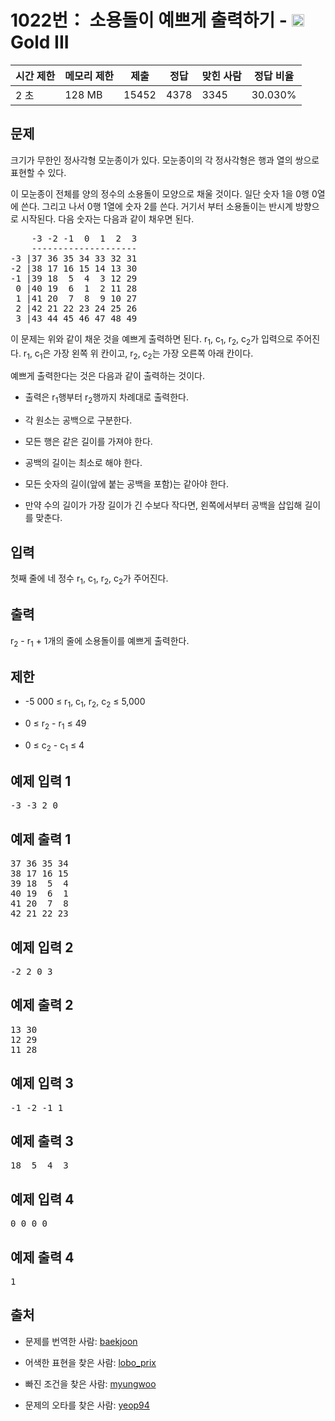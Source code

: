 # 1022번： 소용돌이 예쁘게 출력하기 - <img src="https://static.solved.ac/tier_small/13.svg" style="height:20px" /> Gold III



| 시간 제한 | 메모리 제한 | 제출 | 정답 | 맞힌 사람 | 정답 비율 |
| --- | --- | --- | --- | --- | --- |
| 2 초 | 128 MB | 15452 | 4378 | 3345 | 30.030% |
## 문제

크기가 무한인 정사각형 모눈종이가 있다. 모눈종이의 각 정사각형은 행과 열의 쌍으로 표현할 수 있다.

이 모눈종이 전체를 양의 정수의 소용돌이 모양으로 채울 것이다. 일단 숫자 1을 0행 0열에 쓴다. 그리고 나서 0행 1열에 숫자 2를 쓴다. 거기서 부터 소용돌이는 반시계 방향으로 시작된다. 다음 숫자는 다음과 같이 채우면 된다.

<pre>    -3 -2 -1  0  1  2  3
    --------------------
-3 |37 36 35 34 33 32 31
-2 |38 17 16 15 14 13 30
-1 |39 18  5  4  3 12 29
 0 |40 19  6  1  2 11 28
 1 |41 20  7  8  9 10 27
 2 |42 21 22 23 24 25 26
 3 |43 44 45 46 47 48 49</pre>
이 문제는 위와 같이 채운 것을 예쁘게 출력하면 된다. r<sub>1</sub>, c<sub>1</sub>, r<sub>2</sub>, c<sub>2</sub>가 입력으로 주어진다. r<sub>1</sub>, c<sub>1</sub>은 가장 왼쪽 위 칸이고, r<sub>2</sub>, c<sub>2</sub>는 가장 오른쪽 아래 칸이다.

예쁘게 출력한다는 것은 다음과 같이 출력하는 것이다.

- 출력은 r<sub>1</sub>행부터 r<sub>2</sub>행까지 차례대로 출력한다.

- 각 원소는 공백으로 구분한다.

- 모든 행은 같은 길이를 가져야 한다.

- 공백의 길이는 최소로 해야 한다.

- 모든 숫자의 길이(앞에 붙는 공백을 포함)는 같아야 한다.

- 만약 수의 길이가 가장 길이가 긴 수보다 작다면, 왼쪽에서부터 공백을 삽입해 길이를 맞춘다.

## 입력

첫째 줄에 네 정수 r<sub>1</sub>, c<sub>1</sub>, r<sub>2</sub>, c<sub>2</sub>가 주어진다.

## 출력

r<sub>2</sub> - r<sub>1</sub> + 1개의 줄에 소용돌이를 예쁘게 출력한다.

## 제한

- -5 000 ≤ r<sub>1</sub>, c<sub>1</sub>, r<sub>2</sub>, c<sub>2</sub> ≤ 5,000

- 0 ≤ r<sub>2</sub> - r<sub>1</sub> ≤ 49

- 0 ≤ c<sub>2</sub> - c<sub>1</sub> ≤ 4

## 예제 입력 1

<pre>-3 -3 2 0
</pre>
## 예제 출력 1

<pre>37 36 35 34
38 17 16 15
39 18  5  4
40 19  6  1
41 20  7  8
42 21 22 23
</pre>
## 예제 입력 2

<pre>-2 2 0 3
</pre>
## 예제 출력 2

<pre>13 30
12 29
11 28
</pre>
## 예제 입력 3

<pre>-1 -2 -1 1
</pre>
## 예제 출력 3

<pre>18  5  4  3
</pre>
## 예제 입력 4

<pre>0 0 0 0
</pre>
## 예제 출력 4

<pre>1
</pre>
## 출처

- 문제를 번역한 사람: [baekjoon](/user/baekjoon)

- 어색한 표현을 찾은 사람: [lobo_prix](/user/lobo_prix)

- 빠진 조건을 찾은 사람: [myungwoo](/user/myungwoo)

- 문제의 오타를 찾은 사람: [yeop94](/user/yeop94)